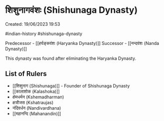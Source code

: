 # शिशुनागवंशः (Shishunaga Dynasty)

Created: 19/06/2023 19:53

#indian-history #shishunaga-dynasty 

Predecessor - [[हर्यङ्कवंशः (Haryanka Dynasty)]]
Successor - [[नन्दवंशः (Nanda Dynasty)]]

This dynasty was found after eliminating the Haryanka Dynasty.

## List of Rulers

- [[शिशुनाग (Shishunaga)]] - Founder of Shishunaga Dynasty
- [[कालाशोक (Kalashoka)]]
- क्षेमधर्मन (Kshemadharman)
- क्षत्रौजस (Kshatraujas)
- नंदिवर्धन (Nandivardhana)
- [[महानन्दि (Mahanandin)]]